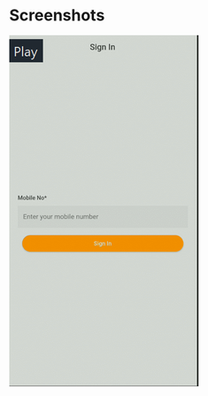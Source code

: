 # Screenshots

![](https://github.com/Humayoon17/verification_screen/blob/master/screenshot/GIF%209-21-2021%2012-02-55%20PM.gif)
